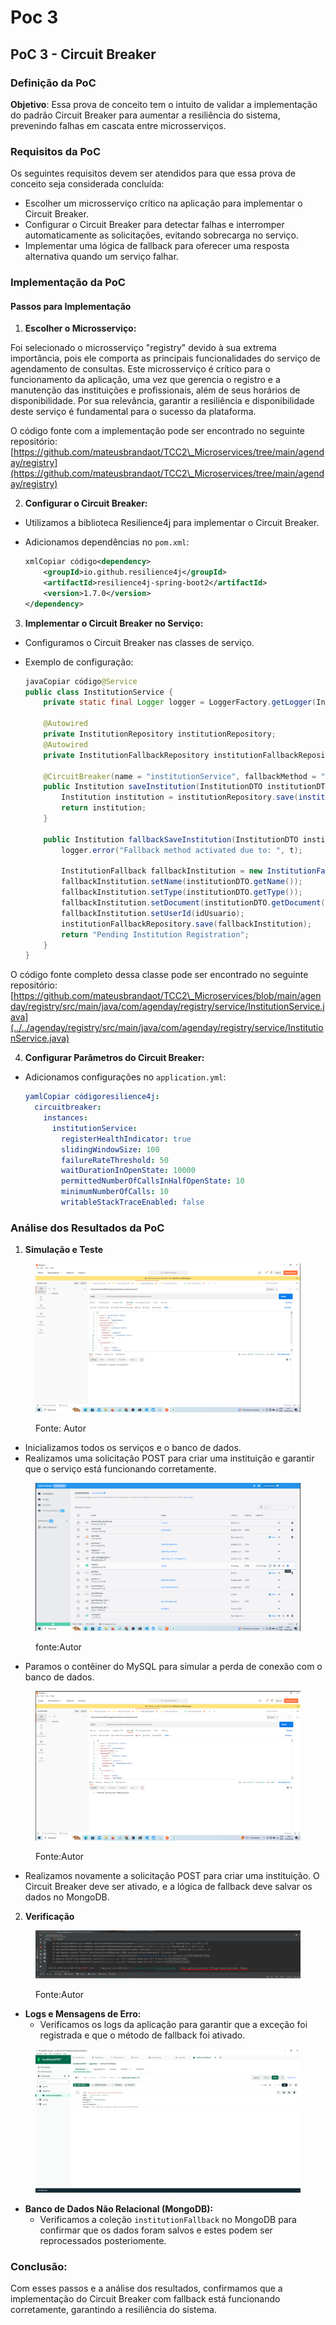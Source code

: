 # Poc 3

## **PoC 3 - Circuit Breaker**

### **Definição da PoC**

**Objetivo**: Essa prova de conceito tem o intuito de validar a implementação do padrão Circuit Breaker para aumentar a resiliência do sistema, prevenindo falhas em cascata entre microsserviços.

### **Requisitos da PoC**

Os seguintes requisitos devem ser atendidos para que essa prova de conceito seja considerada concluída:

* Escolher um microsserviço crítico na aplicação para implementar o Circuit Breaker.
* Configurar o Circuit Breaker para detectar falhas e interromper automaticamente as solicitações, evitando sobrecarga no serviço.
* Implementar uma lógica de fallback para oferecer uma resposta alternativa quando um serviço falhar.

### **Implementação da PoC**

#### **Passos para Implementação**

1. **Escolher o Microsserviço:**

Foi selecionado o microsserviço "registry" devido à sua extrema importância, pois ele comporta as principais funcionalidades do serviço de agendamento de consultas. Este microsserviço é crítico para o funcionamento da aplicação, uma vez que gerencia o registro e a manutenção das instituições e profissionais, além de seus horários de disponibilidade. Por sua relevância, garantir a resiliência e disponibilidade deste serviço é fundamental para o sucesso da plataforma.

O código fonte com a implementação pode ser encontrado no seguinte repositório: [https://github.com/mateusbrandaot/TCC2\_Microservices/tree/main/agenday/registry](https://github.com/mateusbrandaot/TCC2\_Microservices/tree/main/agenday/registry)

2. **Configurar o Circuit Breaker:**

* Utilizamos a biblioteca Resilience4j para implementar o Circuit Breaker.
*   Adicionamos dependências no `pom.xml`:

    ```xml
    xmlCopiar código<dependency>
        <groupId>io.github.resilience4j</groupId>
        <artifactId>resilience4j-spring-boot2</artifactId>
        <version>1.7.0</version>
    </dependency>
    ```

3. **Implementar o Circuit Breaker no Serviço:**

* Configuramos o Circuit Breaker nas classes de serviço.
*   Exemplo de configuração:

    ```java
    javaCopiar código@Service
    public class InstitutionService {
        private static final Logger logger = LoggerFactory.getLogger(InstitutionService.class);

        @Autowired
        private InstitutionRepository institutionRepository;
        @Autowired
        private InstitutionFallbackRepository institutionFallbackRepository;

        @CircuitBreaker(name = "institutionService", fallbackMethod = "fallbackSaveInstitution")
        public Institution saveInstitution(InstitutionDTO institutionDTO, Long idUsuario) {
            Institution institution = institutionRepository.save(institutionBuild(institutionDTO, idUsuario));
            return institution;
        }

        public Institution fallbackSaveInstitution(InstitutionDTO institutionDTO, Long idUsuario, Throwable t) {
            logger.error("Fallback method activated due to: ", t);

            InstitutionFallback fallbackInstitution = new InstitutionFallback();
            fallbackInstitution.setName(institutionDTO.getName());
            fallbackInstitution.setType(institutionDTO.getType());
            fallbackInstitution.setDocument(institutionDTO.getDocument());
            fallbackInstitution.setUserId(idUsuario);
            institutionFallbackRepository.save(fallbackInstitution);
            return "Pending Institution Registration";
        }
    }
    ```

O código fonte completo dessa classe pode ser encontrado no seguinte repositório: [https://github.com/mateusbrandaot/TCC2\_Microservices/blob/main/agenday/registry/src/main/java/com/agenday/registry/service/InstitutionService.java](../../agenday/registry/src/main/java/com/agenday/registry/service/InstitutionService.java)

4. **Configurar Parâmetros do Circuit Breaker:**

*   Adicionamos configurações no `application.yml`:

    ```yaml
    yamlCopiar códigoresilience4j:
      circuitbreaker:
        instances:
          institutionService:
            registerHealthIndicator: true
            slidingWindowSize: 100
            failureRateThreshold: 50
            waitDurationInOpenState: 10000
            permittedNumberOfCallsInHalfOpenState: 10
            minimumNumberOfCalls: 10
            writableStackTraceEnabled: false
    ```

### **Análise dos Resultados da PoC**

1. **Simulação e Teste**

<figure><img src="../.gitbook/assets/image (7).png" alt=""><figcaption><p>Fonte: Autor</p></figcaption></figure>

* Inicializamos todos os serviços e o banco de dados.
* Realizamos uma solicitação POST para criar uma instituição e garantir que o serviço está funcionando corretamente.

<figure><img src="../.gitbook/assets/image (8).png" alt=""><figcaption><p>fonte:Autor</p></figcaption></figure>

* Paramos o contêiner do MySQL para simular a perda de conexão com o banco de dados.

<figure><img src="../.gitbook/assets/image (9).png" alt=""><figcaption><p>Fonte:Autor</p></figcaption></figure>

* Realizamos novamente a solicitação POST para criar uma instituição. O Circuit Breaker deve ser ativado, e a lógica de fallback deve salvar os dados no MongoDB.

2. **Verificação**

<figure><img src="../.gitbook/assets/image (10).png" alt=""><figcaption><p>Fonte:Autor</p></figcaption></figure>

* **Logs e Mensagens de Erro:**
  * Verificamos os logs da aplicação para garantir que a exceção foi registrada e que o método de fallback foi ativado.

<figure><img src="../.gitbook/assets/image (11).png" alt=""><figcaption></figcaption></figure>

* **Banco de Dados Não Relacional (MongoDB):**
  * Verificamos a coleção `institutionFallback` no MongoDB para confirmar que os dados foram salvos e estes podem ser reprocessados posteriomente.

### Conclusão:

Com esses passos e a análise dos resultados, confirmamos que a implementação do Circuit Breaker com fallback está funcionando corretamente, garantindo a resiliência do sistema.
